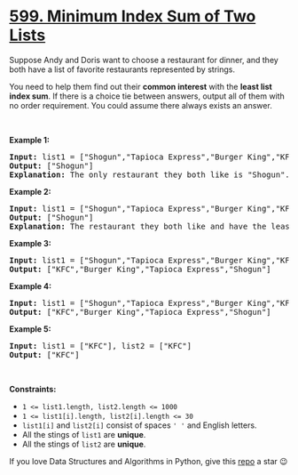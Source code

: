 # [599. Minimum Index Sum of Two Lists][title]

<p>Suppose Andy and Doris want to choose a restaurant for dinner, and they both have a list of favorite restaurants represented by strings.</p>
<p>You need to help them find out their <b>common interest</b> with the <b>least list index sum</b>. If there is a choice tie between answers, output all of them with no order requirement. You could assume there always exists an answer.</p>
<p> </p>
<p><strong>Example 1:</strong></p>
<pre><strong>Input:</strong> list1 = ["Shogun","Tapioca Express","Burger King","KFC"], list2 = ["Piatti","The Grill at Torrey Pines","Hungry Hunter Steakhouse","Shogun"]
<strong>Output:</strong> ["Shogun"]
<strong>Explanation:</strong> The only restaurant they both like is "Shogun".
</pre>
<p><strong>Example 2:</strong></p>
<pre><strong>Input:</strong> list1 = ["Shogun","Tapioca Express","Burger King","KFC"], list2 = ["KFC","Shogun","Burger King"]
<strong>Output:</strong> ["Shogun"]
<strong>Explanation:</strong> The restaurant they both like and have the least index sum is "Shogun" with index sum 1 (0+1).
</pre>
<p><strong>Example 3:</strong></p>
<pre><strong>Input:</strong> list1 = ["Shogun","Tapioca Express","Burger King","KFC"], list2 = ["KFC","Burger King","Tapioca Express","Shogun"]
<strong>Output:</strong> ["KFC","Burger King","Tapioca Express","Shogun"]
</pre>
<p><strong>Example 4:</strong></p>
<pre><strong>Input:</strong> list1 = ["Shogun","Tapioca Express","Burger King","KFC"], list2 = ["KNN","KFC","Burger King","Tapioca Express","Shogun"]
<strong>Output:</strong> ["KFC","Burger King","Tapioca Express","Shogun"]
</pre>
<p><strong>Example 5:</strong></p>
<pre><strong>Input:</strong> list1 = ["KFC"], list2 = ["KFC"]
<strong>Output:</strong> ["KFC"]
</pre>
<p> </p>
<p><strong>Constraints:</strong></p>
<ul>
<li><code>1 &lt;= list1.length, list2.length &lt;= 1000</code></li>
<li><code>1 &lt;= list1[i].length, list2[i].length &lt;= 30</code></li>
<li><code>list1[i]</code> and <code>list2[i]</code> consist of spaces <code>' '</code> and English letters.</li>
<li>All the stings of <code>list1</code> are <strong>unique</strong>.</li>
<li>All the stings of <code>list2</code> are <strong>unique</strong>.</li>
</ul>


If you love Data Structures and Algorithms in Python, give this [repo][me] a star :wink:

[title]: https://leetcode.com/problems/minimum-index-sum-of-two-lists
[me]: https://github.com/bumblebee211196/awesome-python-leetcode